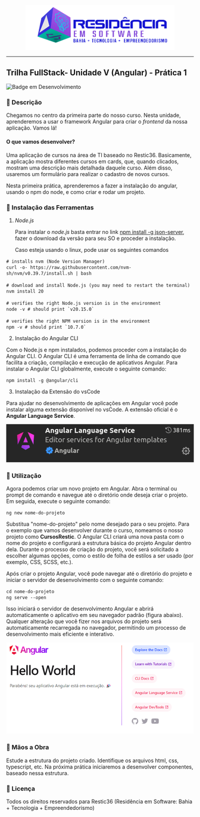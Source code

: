 <div align="center">
<img src="logo-nav.png" width="400px">
</div>

---

## Trilha FullStack- Unidade V (Angular) - Prática 1

![Badge em Desenvolvimento](http://img.shields.io/static/v1?label=Tecnologias&message=HTML|CSS|TYPESCRIPT|ANGULAR&color=GREEN&style=for-the-badge)

### :bookmark_tabs: Descrição

Chegamos no centro da primeira parte do nosso curso. Nesta unidade, aprenderemos a usar o framework Angular para criar o <em>frontend</em> da nossa aplicação. Vamos lá!

#### O que vamos desenvolver?

Uma aplicação de cursos na área de TI baseado no Restic36. Basicamente, a aplicação mostra diferentes cursos em cards, que, quando clicados, mostram uma descrição mais detalhada daquele curso. Além disso, usaremos um formulário para realizar o cadastro de novos cursos.

Nesta primeira prática, aprenderemos a fazer a instalação do angular, usando o npm do node, e como criar e rodar um projeto.

### :wrench: Instalação das Ferramentas

1. <em>Node.js</em>
   
   Para instalar o <em>node.js</em> basta entrar no link [npm install -g json-server](https://nodejs.org/pt), fazer o download da versão para seu SO e proceder a instalação.

   Caso esteja usando o linux, pode usar os seguintes comandos

    
```shell
# installs nvm (Node Version Manager)
curl -o- https://raw.githubusercontent.com/nvm-sh/nvm/v0.39.7/install.sh | bash

# download and install Node.js (you may need to restart the terminal)
nvm install 20

# verifies the right Node.js version is in the environment
node -v # should print `v20.15.0`

# verifies the right NPM version is in the environment
npm -v # should print `10.7.0`
```

2. Instalação do Angular CLI

Com o Node.js e npm instalados, podemos proceder com a instalação do Angular CLI. O Angular CLI é uma ferramenta de linha de comando que facilita a criação, compilação e execução de aplicativos Angular. Para instalar o Angular CLI globalmente, execute o seguinte comando:

```shell
npm install -g @angular/cli
```
3. Instalação da Extensão do vsCode

Para ajudar no desenvolvimento de aplicações em Angular você pode instalar alguma extensão disponível no vsCode. A extensão oficial é o <b>Angular Language Service</b>.

![Angular Language Service](image.png)

### :page_facing_up: Utilização

Agora podemos criar um novo projeto em Angular. Abra o terminal ou prompt de comando e navegue até o diretório onde deseja criar o projeto. Em seguida, execute o seguinte comando:

```shell
ng new nome-do-projeto
```

Substitua "nome-do-projeto" pelo nome desejado para o seu projeto. Para o exemplo que vamos desenvolver durante o curso, nomeamos o nosso projeto como <b>CursosRestic</b>. O Angular CLI criará uma nova pasta com o nome do projeto e configurará a estrutura básica do projeto Angular dentro dela. Durante o processo de criação do projeto, você será solicitado a escolher algumas opções, como o estilo de folha de estilos a ser usado (por exemplo, CSS, SCSS, etc.).

Após criar o projeto Angular, você pode navegar até o diretório do projeto e iniciar o servidor de desenvolvimento com o seguinte comando:

```shell
cd nome-do-projeto 
ng serve --open
```
Isso iniciará o servidor de desenvolvimento Angular e abrirá automaticamente o aplicativo em seu navegador padrão (figura abaixo). Qualquer alteração que você fizer nos arquivos do projeto será automaticamente recarregada no navegador, permitindo um processo de desenvolvimento mais eficiente e interativo.

![Tela inicial de um projeto angular](image-1.png)



### :hammer: Mãos a Obra

Estude a estrutura do projeto criado. Identifique os arquivos html, css, typescript, etc. Na próxima prática iniciaremos a desenvolver componentes, baseado nessa estrutura.

### :triangular_flag_on_post: Licença
<p>
Todos os direitos reservados para Restic36 (Residência em Software: Bahia + Tecnologia + Empreendedorismo)
</p>